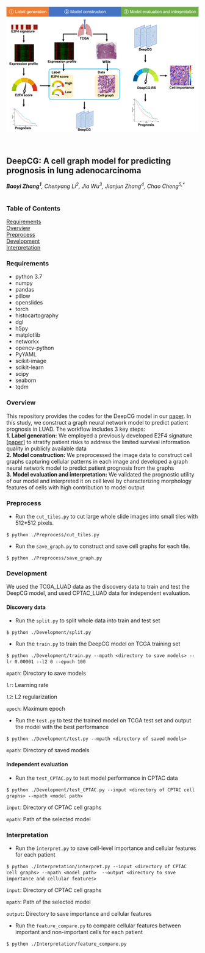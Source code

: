 <p>
   <img width="1000" src="figs/workflow.png"></a>
</p>
<br>

## DeepCG: A cell graph model for predicting prognosis in lung adenocarcinoma
_**Baoyi Zhang<sup>1</sup>**, Chenyang Li<sup>2</sup>, Jia Wu<sup>3</sup>, Jianjun Zhang<sup>4</sup>, Chao Cheng<sup>5,*</sup>_</br></br>

### Table of Contents  
[Requirements](#requirements)  
[Overview](#overview)  
[Preprocess](#preprocess)  
[Development](#training)</br>
[Interpretation](#interpret)</br>  


<a name="requirements"></a>
### Requirements

* python 3.7
* numpy 
* pandas 
* pillow 
* openslides 
* torch 
* histocartography
* dgl
* h5py
* matplotlib
* networkx
* opencv-python
* PyYAML
* scikit-image
* scikit-learn
* scipy
* seaborn
* tqdm

<a name="overview"></a>
### Overview

This repository provides the codes for the DeepCG model in our [paper](https://xxx). In this study, we construct a graph neural network model to predict patient prognosis in LUAD. The workflow includes 3 key steps: </br>
**1. Label generation:** We employed a previously developed E2F4 signature [[paper]](https://doi.org/10.1186/s13058-014-0486-7) to stratify patient risks to address the limited survival information quality in publicly available data </br>
**2. Model construction:** We preprocessed the image data to construct cell graphs capturing cellular patterns in each image and developed a graph neural network model to predict patient prognosis from the graphs </br>
**3. Model evaluation and interpretation:** We validated the prognostic utility of our model and interpreted it on cell level by characterizing morphology features of cells with high contribution to model output </br>

<a name="preprocess"></a>
### Preprocess

* Run the ```cut_tiles.py``` to cut large whole slide images into small tiles with 512\*512 pixels. 
```
$ python ./Preprocess/cut_tiles.py 
```

* Run the ```save_graph.py``` to construct and save cell graphs for each tile.  
```
$ python ./Preprocess/save_graph.py
```

<a name="training"></a>
### Development

We used the TCGA_LUAD data as the discovery data to train and test the DeepCG model, and used CPTAC_LUAD data for independent evaluation. 
#### Discovery data
* Run the ```split.py``` to split whole data into train and test set

```
$ python ./Development/split.py
```

* Run the ```train.py``` to train the DeepCG model on TCGA training set

```
$ python ./Development/train.py --mpath <directory to save models> --lr 0.00001 --l2 0 --epoch 100
```
```mpath```: Directory to save models

```lr```: Learning rate

```l2```: L2 regularization

```epoch```: Maximum epoch

* Run the ```test.py``` to test the trained model on TCGA test set and output the model with the best performance

```
$ python ./Development/test.py --mpath <directory of saved models> 
```

```mpath```: Directory of saved models
#### Independent evaluation
* Run the ```test_CPTAC.py``` to test model performance in CPTAC data
```
$ python ./Development/test_CPTAC.py --input <directory of CPTAC cell graphs> --mpath <model path> 
```
```input```: Directory of CPTAC cell graphs

```mpath```: Path of the selected model

<a name="interpret"></a>
### Interpretation
* Run the ```interpret.py``` to save cell-level importance and cellular features for each patient
```
$ python ./Interpretation/interpret.py --input <directory of CPTAC cell graphs> --mpath <model path>  --output <directory to save importance and cellular features>
```
```input```: Directory of CPTAC cell graphs

```mpath```: Path of the selected model

```output```: Directory to save importance and cellular features

* Run the ```feature_compare.py``` to compare cellular features between important and non-important cells for each patient
```
$ python ./Interpretation/feature_compare.py
```

<a name="cite"></a>
